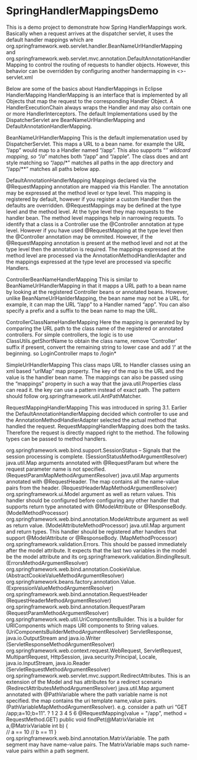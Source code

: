# SpringHandlerMappingsDemo
This is a demo project to demonstrate how Spring HandlerMappings work. Basically when a request arrives at the dispatcher servlet,
it uses the default handler mappings which are org.springframework.web.servlet.handler.BeanNameUrlHandlerMapping and org.springframework.web.servlet.mvc.annotation.DefaultAnnotationHandlerMapping
to control the routing of requests to handler objects. However, this behavior can be overridden by configuring another handermapping in <>-servlet.xml

Below are some of the basics about HandlerMappings in Eclipse
HandlerMapping
HandlerMapping is an interface that is implemented by all Objects that map the request to the corresponding Handler Object. A HandlerExecutionChain always wraps the Handler and may also contain one or more HandlerInterceptors. The default Implementations used by the DispatcherServlet are BeanNameUrlHandlerMapping and DefaultAnnotationHandlerMapping.

BeanNameUrlHandlerMapping
This is the default implemenatation used by DispatcherServlet. This maps a URL to a bean name. for example the URL “/app” would map to a Handler named “/app”. This also supports “*” wildcard mapping, so “/a*” matches both “/app” and “/apple”. The class does and ant style matching so “/app/*” matches all paths in the app directory and “/app/**” matches all paths below app.

DefaultAnnotationHandlerMapping
Mappings declared via the @RequestMapping annotation are mapped via this Handler. The annotation may be expressed at the method level or type level. This mapping is registered by default, however if you register a custom Handler then the defaults are overridden. @RequestMappings may be defined at the type level and the method level. At the type level they map requests to the handler bean. The method level mappings help in narrowing requests. To identify that a class is a Controller use the @Controller annotation at type level. However if you have used @RequestMapping at the type level then the @Controller annotation may be ommited. However, if the @RequestMapping annotation is present at the method level and not at the type level then the annotation is required. The mappings expressed at the method level are processed via the AnnotationMethodHandlerAdapter and the mappings expressed at the type level are processed via specific Handlers.

ControllerBeanNameHandlerMapping
This is similar to BeanNameUrlHandlerMapping in that it mapps a URL path to a bean name by looking at the registered Controller beans or annotated beans. However, unlike BeanNameUrlHanlderMapping, the bean name may not be a URL. for example, it can map the URL “/app” to a Handler named “app”. You can also specify a prefix and a suffix to the bean name to map the URL.

ControllerClassNameHandlerMapping
Here the mapping is generated by by comparing the URL path to the class name of the registered or annotated controllers. For simple controllers, the logic is to use ClassUtils.getShortName to obtain the class name, remove ‘Controller’ suffix if present, convert the remaining string to lower case and add ‘/’ at the beginning. so LoginController maps to /login*

SimpleUrlHandlerMapping
This class maps URL to Handler classes using an xml based “urlMap” map property. The key of the map is the URL and the value is the handler bean name. The mappings can also be passed using the “mappings” property in such a way that the java.util.Properties class can read it. the key can use a pattern instead of exact path. The pattern should follow org.springframework.util.AntPathMatcher.

RequestMappingHandlerMapping
This was introduced in spring 3.1. Earlier the DefaultAnnotationHandlerMapping decided which controller to use and the AnnotationMethodHandlerAdapter selected the actual method that handled the request. RequestMappingHandlerMapping does both the tasks. Therefore the request is directly mapped right to the method. The following types can be passed to method handlers.

org.springframework.web.bind.support.SessionStatus – Signals that the session processing is complete. (SessionStatusMethodArgumentResolver)
java.util.Map arguments annotated with @RequestParam but where the request parameter name is not specified. (RequestParamMapMethodArgumentResolver)
java.util.Map arguments annotated with @RequestHeader. The map contains all the name-value pairs from the header. (RequestHeaderMapMethodArgumentResolver)
org.springframework.ui.Model argument as well as return values. This handler should be configured before configuring any other handler that supports return type annotated with @ModelAttribute or @ResponseBody. (ModelMethodProcessor)
org.springframework.web.bind.annotation.ModelAttribute argument as well as return value. (ModelAttributeMethodProcessor)
java.util.Map argument and return types. This handler should be registered after handlers that support @ModelAttribute or @ResponseBody. (MapMethodProcessor)
org.springframework.validation.Errors. This should be passed immediately after the model attribute. It expects that the last two variables in the model be the model attribute and its org.springframework.validation.BindingResult.(ErrorsMethodArgumentResolver)
org.springframework.web.bind.annotation.CookieValue. (AbstractCookieValueMethodArgumentResolver)
org.springframework.beans.factory.annotation.Value. (ExpressionValueMethodArgumentResolver)
org.springframework.web.bind.annotation.RequestHeader (RequestHeaderMethodArgumentResolver)
org.springframework.web.bind.annotation.RequestParam (RequestParamMethodArgumentResolver)
org.springframework.web.util.UriComponentsBuilder. This is a builder for URIComponents which maps URI components to String values. (UriComponentsBuilderMethodArgumentResolver)
ServletResponse, java.io.OutputStream and java.io.Writer (ServletResponseMethodArgumentResolver)
org.springframework.web.context.request.WebRequest, ServletRequest, MultipartRequest, HttpSession, java.security.Principal, Locale, java.io.InputStream, java.io.Reader (ServletRequestMethodArgumentResolver)
org.springframework.web.servlet.mvc.support.RedirectAttributes. This is an extension of the Model and has attributes for a redirect scenario (RedirectAttributesMethodArgumentResolver)
java.util.Map argument annotated with @PathVariable where the path variable name is not specified. the map contains the uri template name,value pairs. (PathVariableMapMethodArgumentResolver). e.g. consider a path uri “GET /app;a=10;b=11”.
?
1
2
3
4
5
6
@RequestMapping(value = "/app", method = RequestMethod.GET)
    public void findPet(@MatrixVariable int a,@MatrixVariable int b) {   
    // a == 10
    // b == 11
}  
org.springframework.web.bind.annotation.MatrixVariable. The path segment may have name-value pairs. The MatrixVariable maps such name-value pairs within a path segment.
